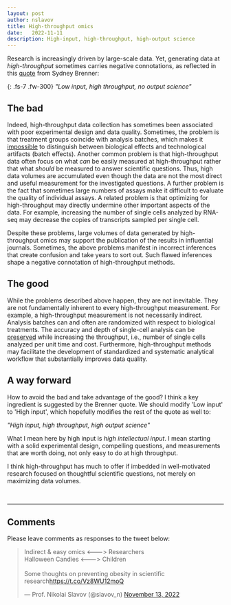 ```yaml
---
layout: post
author: nslavov
title: High-throughput omics
date:   2022-11-11
description: High-input, high-throughput, high-output science
---
```





<p class="intro"><span class="dropcap">R</span>esearch is increasingly driven by large-scale data. Yet, generating data at <i>high-throughput</i> sometimes carries negative connotations, as reflected in this <a href="https://www.nature.com/articles/nrm2320" target="_blanck">quote</a> from Sydney Brenner:</p>  

{: .fs-7 .fw-300}
*"Low input, high throughput, no output science"*

## The bad
Indeed, high-throughput data collection has sometimes been associated with poor experimental design and data quality. Sometimes, the problem is that treatment groups coincide with analysis batches, which makes it [impossible](https://www.ncbi.nlm.nih.gov/pmc/articles/PMC4516019/) to distinguish between biological effects and technological artifacts (batch effects). Another common problem is that high-throughput data often focus on what *can* be easily measured at high-throughput rather that what *should* be measured to answer scientific questions. Thus, high data volumes are accumulated even though the data are not the most direct and useful measurement for the investigated questions. A further problem is the fact that sometimes large numbers of assays make it difficult to evaluate the quality of individual assays. A related problem is that optimizing for high-throughput may directly undermine other important aspects of the data. For example, increasing the number of single cells analyzed by RNA-seq may decrease the copies of transcripts sampled per single cell.



Despite these problems, large volumes of data generated by high-throughput omics may support the publication of the results in influential journals. Sometimes, the above problems manifest in incorrect inferences that create confusion and take years to sort out. Such flawed inferences shape a negative connotation of high-throughput methods.                       



## The good
While the problems described above happen, they are not inevitable. They are not fundamentally inherent to every high-throughput measurement. For example, a high-throughput measurement is not necessarily indirect. Analysis batches can and often are randomized with respect to biological treatments. The accuracy and depth of single-cell analysis can be [preserved](https://www.nature.com/articles/s41587-022-01389-w) while increasing the throughput, i.e., number of single cells analyzed per unit time and cost. Furthermore, high-throughput methods may facilitate the development of standardized and systematic analytical workflow that substantially improves data quality.           


## A way forward
How to avoid the bad and take advantage of the good? I think a key ingredient is suggested by the Brenner quote. We should modify 'Low input' to 'High input', which hopefully modifies the rest of the quote as well to:


*"High input, high throughput, high output science"*

What I mean here by high input is *high intellectual input*. I mean starting with a solid experimental design, compelling questions, and measurements that are worth doing, not only easy to do at high throughput.

I think high-throughput has much to offer if imbedded in well-motivated research focused on thoughtful scientific questions, not merely on maximizing data volumes.   


<br>

<!-- (https://doi.org/10.1016/j.mcpro.2021.100179) -->

------

## Comments
Please leave comments as responses to the tweet below:


<blockquote class="twitter-tweet tw-align-center" ><p lang="en" dir="ltr">Indirect &amp; easy omics &lt;---&gt; Researchers<br>Halloween Candies &lt;---&gt; Children<br><br>Some thoughts on preventing obesity in scientific research<a href="https://t.co/Vz8WU12moQ">https://t.co/Vz8WU12moQ</a></p>&mdash; Prof. Nikolai Slavov (@slavov_n) <a href="https://twitter.com/slavov_n/status/1591770153746067458?ref_src=twsrc%5Etfw">November 13, 2022</a></blockquote> <script async src="https://platform.twitter.com/widgets.js" charset="utf-8"></script>
